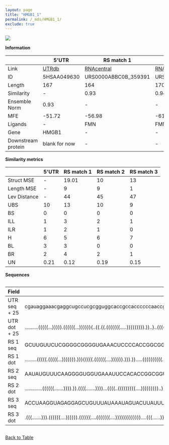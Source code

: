 ```yaml
---
layout: page
title: "HMGB1_1"
permalink: /_mds/HMGB1_1/
exclude: true
---
```




![](../../alns_9.28.22/aln_5HSAA049630_0.980.png?raw=true)


**Information**

| | 5'UTR       | RS match 1   | RS match 2  | RS match 3 |
| ---- | ----------- | ----------- | ----------- | ----------- |
| Link | <a href="http://utrdb.ba.itb.cnr.it/getutr/5HSAA049630/1" target="_blank" rel="noopener noreferrer">UTRdb</a>   | <a href="https://rnacentral.org/rna/URS0000ABBC0B/359391" target="_blank" rel="noopener noreferrer">RNAcentral</a>     |<a href="https://rnacentral.org/rna/URS0000D87EC8/244362" target="_blank" rel="noopener noreferrer">RNAcentral</a>  | <a href="https://rnacentral.org/rna/URS0000AB4A2C/508765" target="_blank" rel="noopener noreferrer">RNAcentral</a>   |
| ID | 5HSAA049630     | URS0000ABBC0B_359391     | URS0000D87EC8_244362     | URS0000AB4A2C_508765     |
| Length | 167     |  164    | 170   |  168    |
| Similarity | - | 0.93 | 0.94 | 0.95 |
| Ensemble Norm | 0.93 | - | - | - |
| MFE | -51.72 | -56.98 | -61.63 | -30.80 |
| Ligands | - | FMN | FMN | lysine |
| Gene | HMGB1 | - | - | - |
| Downstream protein | blank for now    |    -    | -  | - |


**Similarity metrics**

| | 5'UTR       | RS match 1   | RS match 2  | RS match 3 |
| ---- | ----------- | ----------- | ----------- | ----------- |
| Struct MSE | - | 19.01 | 10 | 13 |
| Length MSE | - | 9 | 9 | 1 |
| Lev Distance | - | 44 | 45 | 47 |
| UBS| 10 | 13 | 10 | 9 |
| BS | 0 | 0 | 0 | 0 |
| ILL | 1 | 3 | 2 | 1 |
| ILR | 1 | 2 | 1 | 0 |
| H | 6 | 5 | 6 | 7 |
| BL | 3 | 3 | 0 | 0 |
| BR | 2 | 4 | 2 | 1 |
| UN | 0.21 | 0.12 | 0.19 | 0.15 |

**Sequences**


<div style="overflow-x:auto;">

<table>
<colgroup>
<col width="30%" />
<col width="70%" />
</colgroup>
<thead>
<tr class="header">
<th>Field</th>
<th>Description</th>
</tr>
</thead>
<tbody>
<tr>
<td markdown="span">UTR seq + 25 </td>
<td markdown="span"> cgauaggaaacgaggcugccucgcgguggcaccgccaccccccaaccggguuccgagcaccggagcuggcugcugcucccucuuuggagcaaaguuuuaugcaaagaggguguuuuuugaaacuuucgaaaaauaacuaaacATGGGCAAAGGAGATCCTAAGAAGC </td>
</tr>
<tr>
<td markdown="span">UTR dot + 25  </td>
<td markdown="span"> ..........(((((...))))).((((((...))))))(..((.((.(((((((.....))))))))).))..)..(((((((((.(...........).)))))))))(((((((((((...)))))))))))...............(((....))).......
</td>
</tr>


<tr>
<td markdown="span">RS 1 seq </td>
<td markdown="span"> GCUUGUUCUCGGGGCGGGGUGAAACUCCCCACCGGCGGUAUGAAAAGCAAUUUUCAAGCCCGCGAGCGCCUGAAAUGGAAGCCGAUUCGCAUGCCAUUUCAGGGUCAGCAGAUCCGGUGAGAUGCCGGAGCCGACGGUUAAAGUCCGGAUGGAAGAGAGCGAAU
</td>
</tr>


<tr>
<td markdown="span">RS 1 dot </td>
<td markdown="span"> .........(((((.(((((...))))))).)))(((((.((((((....)))))).))).)).....((((((((((..((......))...))))))))))(((.((...((((((.....)))))))).))).(((....(((....)))....)))....
</td>
</tr>


<tr>
<td markdown="span">RS 2 seq </td>
<td markdown="span"> AAUAUGUUUCAAGGGGUGGUGAAAUUCCACACCGGCGGUAAAAGUCCGCAAACUCGAAGCAGUGCCGAACACGGCGCUGUGACAGAGCCGAAUCGGUGAAAUUCCGAUACCGACGGUUGGGUCUGAUCUUUUCGGUCGGAUCCAGAUAGUCCGGAUGGAAGAAACGACAG
</td>
</tr>


<tr>
<td markdown="span">RS 2 dot </td>
<td markdown="span"> .............((((((.......)))).)).((((.......))))...((((..(((((((((....)))))))))..).)))(((..((((((.........)))))))))((((((((((((.....))))))))))))....(((....)))...........
</td>
</tr>


<tr>
<td markdown="span">RS 3 seq </td>
<td markdown="span"> ACCUAAGGUAGAGGAGCUGUUUAUAAAUAGUACUUAUUUAAGAGUUGGCAAACGUUGAUUAAUAAGGAAAGGUAUGAUGGCCGAAGAAAUAAAUCAAGCAAAAAUUUAUUUCUGGGUAUGUAUAGAACAUAUGCAUAACUGUCACGAAAGUGGGGAGCUACAAGGAUU
</td>
</tr>


<tr>
<td markdown="span">RS 3 dot </td>
<td markdown="span"> .(((.......))).((((((....)))))).((((((....(((((((....)))))))))))))....(((......)))..((((((((((.........)))))))))).((((((((((.....)))))))).)).........((((....)))).......
</td>
</tr>

</tbody>
</table>


</div>


[Back to Table](../../display)
